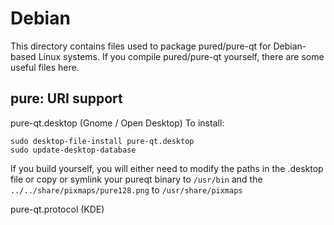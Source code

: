 
Debian
====================
This directory contains files used to package pured/pure-qt
for Debian-based Linux systems. If you compile pured/pure-qt yourself, there are some useful files here.

## pure: URI support ##


pure-qt.desktop  (Gnome / Open Desktop)
To install:

	sudo desktop-file-install pure-qt.desktop
	sudo update-desktop-database

If you build yourself, you will either need to modify the paths in
the .desktop file or copy or symlink your pureqt binary to `/usr/bin`
and the `../../share/pixmaps/pure128.png` to `/usr/share/pixmaps`

pure-qt.protocol (KDE)


